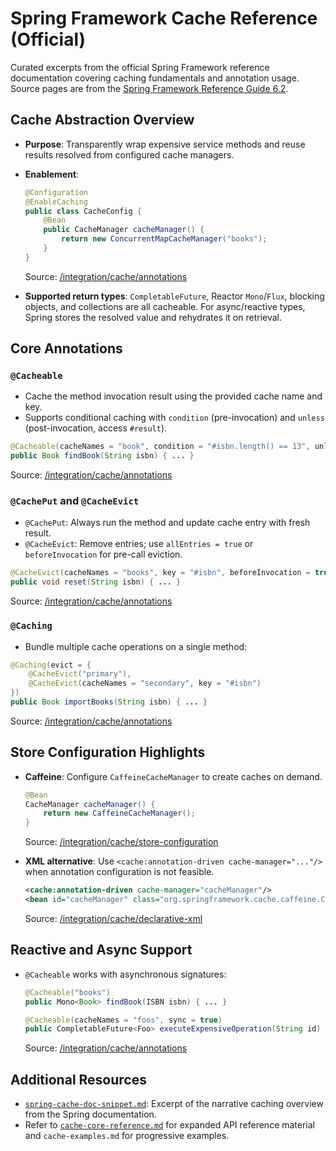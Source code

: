 # Spring Framework Cache Reference (Official)

Curated excerpts from the official Spring Framework reference documentation
covering caching fundamentals and annotation usage. Source pages are from the
[Spring Framework Reference Guide 6.2](https://docs.spring.io/spring-framework/reference/6.2/-SNAPSHOT/integration/cache/).

## Cache Abstraction Overview

- **Purpose**: Transparently wrap expensive service methods and reuse results
  resolved from configured cache managers.
- **Enablement**:

  ```java
  @Configuration
  @EnableCaching
  public class CacheConfig {
      @Bean
      public CacheManager cacheManager() {
          return new ConcurrentMapCacheManager("books");
      }
  }
  ```

  Source: [/integration/cache/annotations](https://docs.spring.io/spring-framework/reference/6.2/-SNAPSHOT/integration/cache/annotations)

- **Supported return types**: `CompletableFuture`, Reactor `Mono`/`Flux`,
  blocking objects, and collections are all cacheable. For async/reactive types,
  Spring stores the resolved value and rehydrates it on retrieval.

## Core Annotations

### `@Cacheable`

- Cache the method invocation result using the provided cache name and key.
- Supports conditional caching with `condition` (pre-invocation) and `unless`
  (post-invocation, access `#result`).

```java
@Cacheable(cacheNames = "book", condition = "#isbn.length() == 13", unless = "#result.hardback")
public Book findBook(String isbn) { ... }
```

Source: [/integration/cache/annotations](https://docs.spring.io/spring-framework/reference/6.2/-SNAPSHOT/integration/cache/annotations)

### `@CachePut` and `@CacheEvict`

- `@CachePut`: Always run the method and update cache entry with fresh result.
- `@CacheEvict`: Remove entries; use `allEntries = true` or `beforeInvocation`
  for pre-call eviction.

```java
@CacheEvict(cacheNames = "books", key = "#isbn", beforeInvocation = true)
public void reset(String isbn) { ... }
```

Source: [/integration/cache/annotations](https://docs.spring.io/spring-framework/reference/6.2/-SNAPSHOT/integration/cache/annotations)

### `@Caching`

- Bundle multiple cache operations on a single method:

```java
@Caching(evict = {
    @CacheEvict("primary"),
    @CacheEvict(cacheNames = "secondary", key = "#isbn")
})
public Book importBooks(String isbn) { ... }
```

Source: [/integration/cache/annotations](https://docs.spring.io/spring-framework/reference/6.2/-SNAPSHOT/integration/cache/annotations)

## Store Configuration Highlights

- **Caffeine**: Configure `CaffeineCacheManager` to create caches on demand.

  ```java
  @Bean
  CacheManager cacheManager() {
      return new CaffeineCacheManager();
  }
  ```

  Source: [/integration/cache/store-configuration](https://docs.spring.io/spring-framework/reference/6.2/-SNAPSHOT/integration/cache/store-configuration)

- **XML alternative**: Use `<cache:annotation-driven cache-manager="..."/>`
  when annotation configuration is not feasible.

  ```xml
  <cache:annotation-driven cache-manager="cacheManager"/>
  <bean id="cacheManager" class="org.springframework.cache.caffeine.CaffeineCacheManager"/>
  ```

  Source: [/integration/cache/declarative-xml](https://docs.spring.io/spring-framework/reference/6.2/-SNAPSHOT/integration/cache/declarative-xml)

## Reactive and Async Support

- `@Cacheable` works with asynchronous signatures:

  ```java
  @Cacheable("books")
  public Mono<Book> findBook(ISBN isbn) { ... }
  ```

  ```java
  @Cacheable(cacheNames = "foos", sync = true)
  public CompletableFuture<Foo> executeExpensiveOperation(String id) { ... }
  ```

  Source: [/integration/cache/annotations](https://docs.spring.io/spring-framework/reference/6.2/-SNAPSHOT/integration/cache/annotations)

## Additional Resources

- [`spring-cache-doc-snippet.md`](spring-cache-doc-snippet.md): Excerpt of the
  narrative caching overview from the Spring documentation.
- Refer to [`cache-core-reference.md`](cache-core-reference.md) for expanded
  API reference material and `cache-examples.md` for progressive examples.
